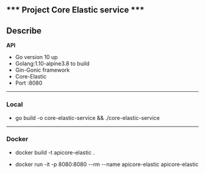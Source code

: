*** Project Core Elastic service ***
---
Describe
-----

**API**

- Go version 10 up
- Golang:1.10-alpine3.8 to build
- Gin-Gonic framework
- Core-Elastic
- Port :8080
----

### **Local** 


- go build -o core-elastic-service && ./core-elastic-service


---

### **Docker** ###

- docker build -t apicore-elastic .

- docker run -it -p 8080:8080 --rm --name apicore-elastic apicore-elastic
